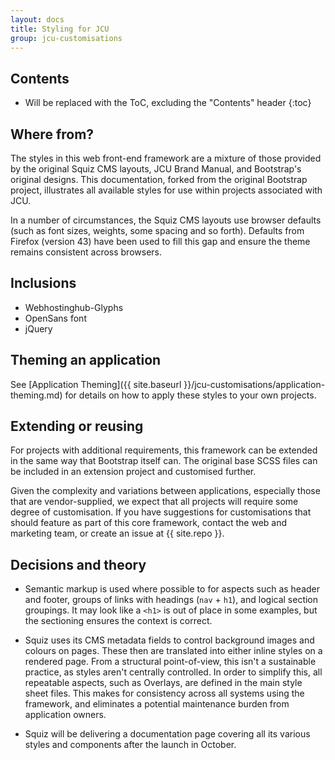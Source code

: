 ```yaml
---
layout: docs
title: Styling for JCU
group: jcu-customisations
---
```


## Contents

* Will be replaced with the ToC, excluding the "Contents" header
{:toc}

## Where from?

The styles in this web front-end framework are a mixture of those provided by
the original Squiz CMS layouts, JCU Brand Manual, and Bootstrap's original
designs.  This documentation, forked from the original Bootstrap project,
illustrates all available styles for use within projects associated with JCU.

In a number of circumstances, the Squiz CMS layouts use browser defaults (such
as font sizes, weights, some spacing and so forth).  Defaults from Firefox
(version 43) have been used to fill this gap and ensure the theme remains
consistent across browsers.

## Inclusions

* Webhostinghub-Glyphs
* OpenSans font
* jQuery

## Theming an application

See [Application
Theming]({{ site.baseurl }}/jcu-customisations/application-theming.md) for
details on how to apply these styles to your own projects.

## Extending or reusing

For projects with additional requirements, this framework can be extended in the
same way that Bootstrap itself can.  The original base SCSS files can be
included in an extension project and customised further.

Given the complexity and variations between applications, especially those that
are vendor-supplied, we expect that all projects will require some degree of
customisation.  If you have suggestions for customisations that should feature
as part of this core framework, contact the web and marketing team, or create an
issue at {{ site.repo }}.

## Decisions and theory

* Semantic markup is used where possible to for aspects such as header and
  footer, groups of links with headings (`nav` + `h1`), and logical section
  groupings.  It may look like a `<h1>` is out of place in some examples, but
  the sectioning ensures the context is correct.

* Squiz uses its CMS metadata fields to control background images and colours on
  pages.  These then are translated into either inline styles on a rendered page.
  From a structural point-of-view, this isn't a sustainable practice, as styles
  aren't centrally controlled.  In order to simplify this, all repeatable
  aspects, such as Overlays, are defined in the main style sheet files.  This
  makes for consistency across all systems using the framework, and eliminates a
  potential maintenance burden from application owners.

* Squiz will be delivering a documentation page covering all its various styles
  and components after the launch in October.

